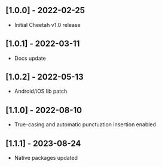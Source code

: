 ## [1.0.0] - 2022-02-25
* Initial Cheetah v1.0 release

## [1.0.1] - 2022-03-11
* Docs update

## [1.0.2] - 2022-05-13
* Android/iOS lib patch

## [1.1.0] - 2022-08-10
* True-casing and automatic punctuation insertion enabled

## [1.1.1] - 2023-08-24
* Native packages updated
